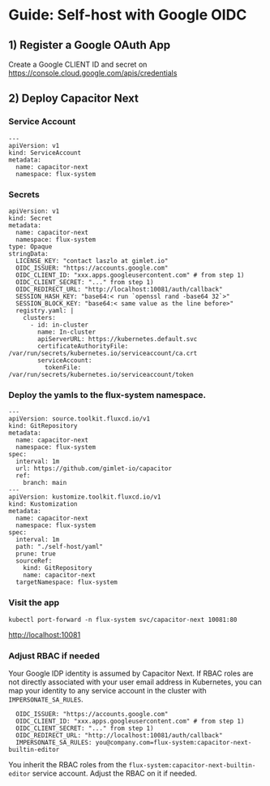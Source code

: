# Guide: Self-host with Google OIDC

## 1) Register a Google OAuth App

Create a Google CLIENT ID and secret on https://console.cloud.google.com/apis/credentials

## 2) Deploy Capacitor Next

### Service Account

```
---
apiVersion: v1
kind: ServiceAccount
metadata:
  name: capacitor-next
  namespace: flux-system
```

### Secrets

```
apiVersion: v1
kind: Secret
metadata:
  name: capacitor-next
  namespace: flux-system
type: Opaque
stringData:
  LICENSE_KEY: "contact laszlo at gimlet.io"
  OIDC_ISSUER: "https://accounts.google.com"
  OIDC_CLIENT_ID: "xxx.apps.googleusercontent.com" # from step 1)
  OIDC_CLIENT_SECRET: "..." from step 1)
  OIDC_REDIRECT_URL: "http://localhost:10081/auth/callback"
  SESSION_HASH_KEY: "base64:< run `openssl rand -base64 32`>"
  SESSION_BLOCK_KEY: "base64:< same value as the line before>"
  registry.yaml: |
    clusters:
      - id: in-cluster
        name: In-cluster
        apiServerURL: https://kubernetes.default.svc
        certificateAuthorityFile: /var/run/secrets/kubernetes.io/serviceaccount/ca.crt
        serviceAccount:
          tokenFile: /var/run/secrets/kubernetes.io/serviceaccount/token
```

### Deploy the yamls to the flux-system namespace.

```
---
apiVersion: source.toolkit.fluxcd.io/v1
kind: GitRepository
metadata:
  name: capacitor-next
  namespace: flux-system
spec:
  interval: 1m
  url: https://github.com/gimlet-io/capacitor
  ref:
    branch: main
---
apiVersion: kustomize.toolkit.fluxcd.io/v1
kind: Kustomization
metadata:
  name: capacitor-next
  namespace: flux-system
spec:
  interval: 1m
  path: "./self-host/yaml"
  prune: true
  sourceRef:
    kind: GitRepository
    name: capacitor-next
  targetNamespace: flux-system
```

### Visit the app

```
kubectl port-forward -n flux-system svc/capacitor-next 10081:80
```

[http://localhost:10081](http://localhost:10081)

### Adjust RBAC if needed

Your Google IDP identity is assumed by Capacitor Next. If RBAC roles are not directly associated with your user email address in Kubernetes, you can map your identity to any service account in the cluster with `IMPERSONATE_SA_RULES`.

```
  OIDC_ISSUER: "https://accounts.google.com"
  OIDC_CLIENT_ID: "xxx.apps.googleusercontent.com" # from step 1)
  OIDC_CLIENT_SECRET: "..." from step 1)
  OIDC_REDIRECT_URL: "http://localhost:10081/auth/callback"
  IMPERSONATE_SA_RULES: you@company.com=flux-system:capacitor-next-builtin-editor
```

You inherit the RBAC roles from the `flux-system:capacitor-next-builtin-editor` service account. Adjust the RBAC on it if needed.
